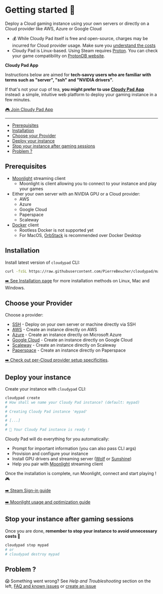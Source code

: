 # Getting started 🚀

Deploy a Cloud gaming instance using your own servers or directly on a Cloud provider like AWS, Azure or Google Cloud

- 💰 While Cloudy Pad itself is free and open-source, charges may be incurred for Cloud provider usage. Make sure you [understand the costs](cost/index.md)
- Cloudy Pad is Linux-based. Using Steam requires [Proton](https://github.com/ValveSoftware/Proton). You can check your game compatibility on [ProtonDB website](https://www.protondb.com/).

**Cloudy Pad App**

Instructions below are aimed for **tech-savvy users who are familiar with terms such as "server", "ssh" and "NVIDIA drivers".**

If that's not your cup of tea, **you might prefer to use [Cloudy Pad App](https://app.cloudypad.gg/sign-in)** instead: a simple, intuitive web platform to deploy your gaming instance in a few minutes.

[🎮 Join Cloudy Pad App](https://app.cloudypad.gg/sign-in)

---

- [Prerequisites](#prerequisites)
- [Installation](#installation)
- [Choose your Provider](#choose-your-provider)
- [Deploy your instance](#deploy-your-instance)
- [Stop your instance after gaming sessions](#stop-your-instance-after-gaming-sessions)
- [Problem ?](#problem-)



## Prerequisites

- [Moonlight](https://moonlight-stream.org/) streaming client
  - Moonlight is client allowing you to connect to your instance and play your games
- Either your own server with an NVIDIA GPU or a Cloud provider:
  - AWS
  - Azure
  - Google Cloud
  - Paperspace
  - Scaleway
- [Docker](https://docs.docker.com/engine/install/) client
  - Rootless Docker is not supported yet
  - For MacOS, [OrbStack](https://orbstack.dev/) is recommended over Docker Desktop

## Installation 

Install latest version of `cloudypad` CLI:

```sh
curl -fsSL https://raw.githubusercontent.com/PierreBeucher/cloudypad/master/install.sh | bash
```

[➡️ See Installation page](./usage/installation.md) for more installation methods on Linux, Mac and Windows.

## Choose your Provider

Choose a provider:

- [SSH](./cloud-provider-setup/ssh.md) - Deploy on your own server or machine directly via SSH
- [AWS](./cloud-provider-setup/aws.md) - Create an instance directly on AWS
- [Azure](./cloud-provider-setup/azure.md) - Create an instance directly on Microsoft Azure
- [Google Cloud](./cloud-provider-setup/gcp.md) - Create an instance directly on Google Cloud
- [Scaleway](./cloud-provider-setup/scaleway.md) - Create an instance directly on Scaleway
- [Paperspace](./cloud-provider-setup/paperspace.md) - Create an instance directly on Paperspace

[➡️ Check out per-Cloud provider setup specificities](./cloud-provider-setup/index.md).

## Deploy your instance

Create your instance with `cloudypad` CLI:

```sh
cloudypad create
# How shall we name your Cloudy Pad instance? (default: mypad) 
#
# Creating Cloudy Pad instance 'mypad'
#
# [...]
#
# 🥳 Your Cloudy Pad instance is ready !
```

Cloudy Pad will do everything for you automatically:

- Prompt for important information (you can also pass CLI args) 
- Provision and configure your instance
- Install GPU drivers and streaming server ([Wolf](https://games-on-whales.github.io/wolf/stable/) or [Sunshine](https://github.com/LizardByte/Sunshine))
- Help you pair with [Moonlight](https://moonlight-stream.org/) streaming client

Once the installation is complete, run Moonlight, connect and start playing ! 🎮

[➡️ Steam Sign-in guide](./game-launchers/steam.md)

[➡️ Moonlight usage and optimization guide](./help/moonlight-usage.md)

## Stop your instance after gaming sessions

Once you are done, **remember to stop your instance to avoid unnecessary costs 💸**

```sh
cloudypad stop mypad
# or 
# cloudypad destroy mypad
```

## Problem ?

😱 Something went wrong? See _Help and Troubleshooting_ section on the left, [FAQ and known issues](./help/faq.md) or [create an issue](https://github.com/PierreBeucher/cloudypad/issues)
